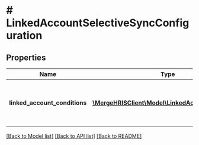 # # LinkedAccountSelectiveSyncConfiguration

## Properties

Name | Type | Description | Notes
------------ | ------------- | ------------- | -------------
**linked_account_conditions** | [**\MergeHRISClient\Model\LinkedAccountCondition[]**](LinkedAccountCondition.md) | The conditions belonging to a selective sync. | [optional] [readonly]

[[Back to Model list]](../../README.md#models) [[Back to API list]](../../README.md#endpoints) [[Back to README]](../../README.md)
